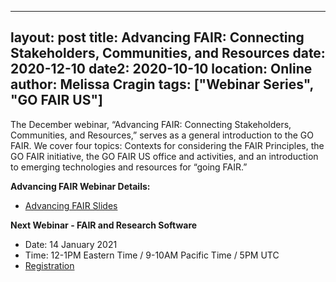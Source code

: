 
---
layout: post
title: Advancing FAIR: Connecting Stakeholders, Communities, and Resources
date: 2020-12-10
date2: 2020-10-10
location: Online
author: Melissa Cragin
tags: ["Webinar Series", "GO FAIR US"]
---

The December webinar, “Advancing FAIR: Connecting Stakeholders, Communities, and Resources,” serves as a general introduction to the GO FAIR. We cover four topics: Contexts for considering the FAIR Principles, the GO FAIR initiative, the GO FAIR US office and activities, and an introduction to emerging technologies and resources for “going FAIR.”

__Advancing FAIR Webinar Details:__
* [Advancing FAIR Slides](https://gofair.us/assets/slides/2020-12-10-advancing-fair.pdf)

__Next Webinar - FAIR and Research Software__ 
* Date: 14 January 2021
* Time: 12-1PM Eastern Time / 9-10AM Pacific Time / 5PM UTC
* [Registration](https://ucsd.zoom.us/webinar/register/WN_Jdytmnh5SKOeASVTRiIOjA)

